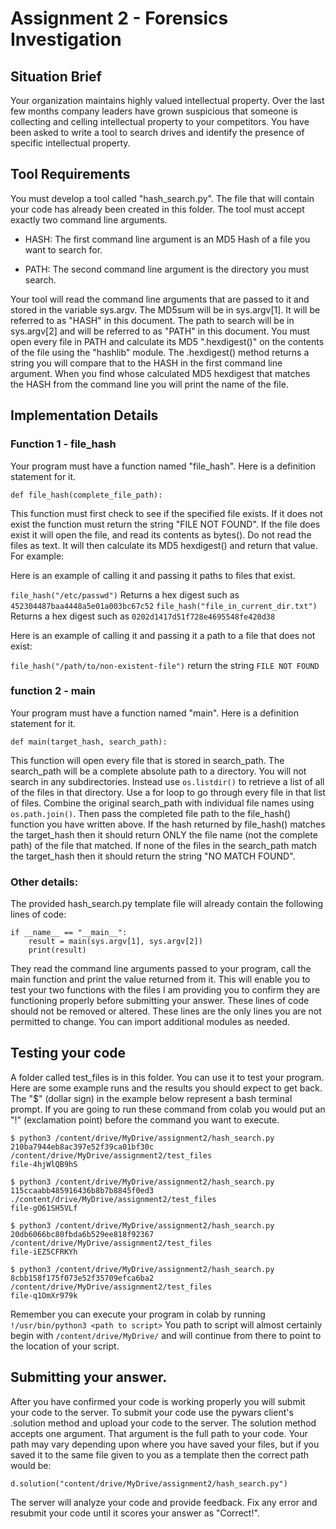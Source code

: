 # Assignment 2 - Forensics Investigation

## Situation Brief

Your organization maintains highly valued intellectual property. Over the last few months company leaders have grown suspicious that someone is collecting and celling intellectual property to your competitors. You have been asked to write a tool to search drives and identify the presence of specific intellectual property.

## Tool Requirements

You must develop a tool called "hash_search.py". The file that will contain your code has already been created in this folder. The tool must accept exactly two command line arguments.

 - HASH: The first command line argument is an MD5 Hash of a file you want to search for.

 - PATH: The second command line argument is the directory you must search.


Your tool will read the command line arguments that are passed to it and stored in the variable sys.argv. The MD5sum will be in sys.argv[1].  It will be referred to as "HASH" in this document. The path to search will be in sys.argv[2] and will be referred to as "PATH" in this document. You must open every file in PATH and calculate its MD5 ".hexdigest()" on the contents of the file using the "hashlib" module. The .hexdigest() method returns a string you will compare that to the HASH in the first command line argument. When you find whose calculated MD5 hexdigest that matches the HASH from the command line you will print the name of the file.

## Implementation Details

### Function 1 - file_hash
Your program must have a function named "file_hash".  Here is a definition statement for it.

```def file_hash(complete_file_path):```

This function must first check to see if the specified file exists.  If it does not exist the function must return the string "FILE NOT FOUND". If the file does exist it will open the file, and read its contents as bytes(). Do not read the files as text. It will then calculate its MD5 hexdigest() and return that value.  For example:

Here is an example of calling it and passing it paths to files that exist.

```file_hash("/etc/passwd")```  Returns a hex digest such as ```452304487baa4448a5e01a003bc67c52```
```file_hash("file_in_current_dir.txt")```  Returns a hex digest such as ```0202d1417d51f728e4695548fe420d38```

Here is an example of calling it and passing it a path to a file that does not exist:

```file_hash("/path/to/non-existent-file")``` return the string ```FILE NOT FOUND```


### function 2 - main

Your program must have a function named "main".  Here is a definition statement for it.

```def main(target_hash, search_path):```

This function will open every file that is stored in search_path. The search_path will be a complete absolute path to a directory. You will not search in any subdirectories. Instead use `os.listdir()` to retrieve a list of all of the files in that directory. Use a for loop to go through every file in that list of files. Combine the original search_path with individual file names using `os.path.join()`. Then pass the completed file path to the file_hash() function you have written above. If the hash returned by file_hash() matches the target_hash then it should return ONLY the file name (not the complete path) of the file that matched. If none of the files in the search_path match the target_hash then it should return the string "NO MATCH FOUND". 

### Other details:

The provided hash_search.py template file will already contain the following lines of code:

```
if __name__ == "__main__":
    result = main(sys.argv[1], sys.argv[2])
    print(result)
```

They read the command line arguments passed to your program, call the main function and print the value returned from it. This will enable you to test your two functions with the files I am providing you to confirm they are functioning properly before submitting your answer. These lines of code should not be removed or altered. These lines are the only lines you are not permitted to change. You can import additional modules as needed. 


## Testing your code

A folder called test_files is in this folder.  You can use it to test your program.  Here are some example runs and the results you should expect to get back. The "$" (dollar sign) in the example below represent a bash terminal prompt. If you are going to run these command from colab you would put an "!" (exclamation point) before the command you want to execute.

```
$ python3 /content/drive/MyDrive/assignment2/hash_search.py 210ba7944eb8ac397e52f39ca01bf30c /content/drive/MyDrive/assignment2/test_files
file-4hjWlQB9hS

$ python3 /content/drive/MyDrive/assignment2/hash_search.py 115ccaabb485916436b8b7b8845f0ed3  ./content/drive/MyDrive/assignment2/test_files
file-gO61SH5VLf

$ python3 /content/drive/MyDrive/assignment2/hash_search.py 20db6066bc80fbda6b529ee818f92367  /content/drive/MyDrive/assignment2/test_files
file-iEZ5CFRKYh

$ python3 /content/drive/MyDrive/assignment2/hash_search.py 8cbb158f175f073e52f35709efca6ba2  /content/drive/MyDrive/assignment2/test_files
file-q1OmXr979k
```

Remember you can execute your program in colab by running ```!/usr/bin/python3 <path to script>```  You path to script will almost certainly begin with `/content/drive/MyDrive/` and will continue from there to point to the location of your script.


## Submitting your answer.

After you have confirmed your code is working properly you will submit your code to the server. To submit your code use the pywars client's .solution method and upload your code to the server.  The solution method accepts one argument.  That argument is the full path to your code. Your path may vary depending upon where you have saved your files, but if you saved it to the same file given to you as a template then the correct path would be:

```d.solution("content/drive/MyDrive/assignment2/hash_search.py")```  

The server will analyze your code and provide feedback. Fix any error and resubmit your code until it scores your answer as "Correct!".
